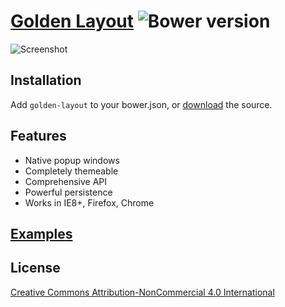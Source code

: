 # [Golden Layout](https://golden-layout.com/) ![Bower version](http://img.shields.io/bower/v/golden-layout.svg)

![Screenshot](https://cloud.githubusercontent.com/assets/512416/4584449/e6c154a0-4ffa-11e4-81a8-a7e5f8689dc5.PNG)

## Installation

Add `golden-layout` to your bower.json, or [download](https://golden-layout.com/download/) the source.

## Features

* Native popup windows
* Completely themeable
* Comprehensive API
* Powerful persistence
* Works in IE8+, Firefox, Chrome


## [Examples](https://golden-layout.com/examples/)

## License

[Creative Commons Attribution-NonCommercial 4.0 International](LICENSE.md)
